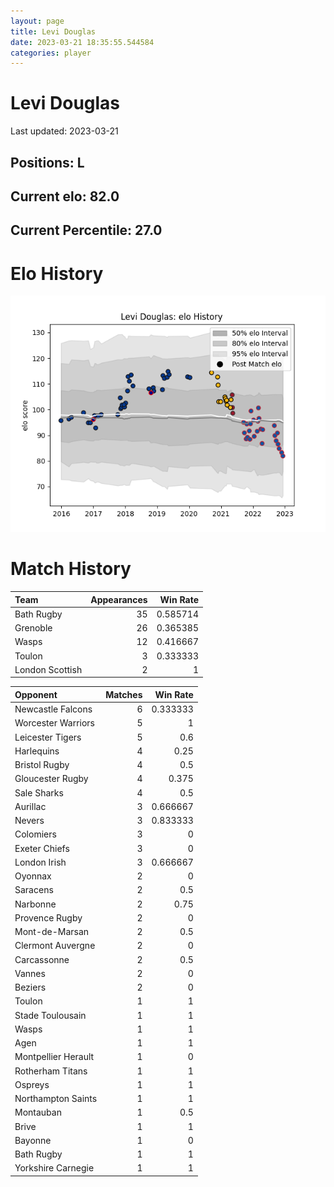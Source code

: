 ```yaml
---  
layout: page  
title: Levi Douglas  
date: 2023-03-21 18:35:55.544584  
categories: player  
---
```

# Levi Douglas


Last updated: 2023-03-21
## Positions: L

## Current elo: 82.0

## Current Percentile: 27.0

# Elo History


![elo history](history_LeviDouglas.png)
# Match History


| Team            |   Appearances |   Win Rate |
|:----------------|--------------:|-----------:|
| Bath Rugby      |            35 |   0.585714 |
| Grenoble        |            26 |   0.365385 |
| Wasps           |            12 |   0.416667 |
| Toulon          |             3 |   0.333333 |
| London Scottish |             2 |   1        |

| Opponent            |   Matches |   Win Rate |
|:--------------------|----------:|-----------:|
| Newcastle Falcons   |         6 |   0.333333 |
| Worcester Warriors  |         5 |   1        |
| Leicester Tigers    |         5 |   0.6      |
| Harlequins          |         4 |   0.25     |
| Bristol Rugby       |         4 |   0.5      |
| Gloucester Rugby    |         4 |   0.375    |
| Sale Sharks         |         4 |   0.5      |
| Aurillac            |         3 |   0.666667 |
| Nevers              |         3 |   0.833333 |
| Colomiers           |         3 |   0        |
| Exeter Chiefs       |         3 |   0        |
| London Irish        |         3 |   0.666667 |
| Oyonnax             |         2 |   0        |
| Saracens            |         2 |   0.5      |
| Narbonne            |         2 |   0.75     |
| Provence Rugby      |         2 |   0        |
| Mont-de-Marsan      |         2 |   0.5      |
| Clermont Auvergne   |         2 |   0        |
| Carcassonne         |         2 |   0.5      |
| Vannes              |         2 |   0        |
| Beziers             |         2 |   0        |
| Toulon              |         1 |   1        |
| Stade Toulousain    |         1 |   1        |
| Wasps               |         1 |   1        |
| Agen                |         1 |   1        |
| Montpellier Herault |         1 |   0        |
| Rotherham Titans    |         1 |   1        |
| Ospreys             |         1 |   1        |
| Northampton Saints  |         1 |   1        |
| Montauban           |         1 |   0.5      |
| Brive               |         1 |   1        |
| Bayonne             |         1 |   0        |
| Bath Rugby          |         1 |   1        |
| Yorkshire Carnegie  |         1 |   1        |